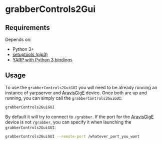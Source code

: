 # grabberControls2Gui


## Requirements
Depends on:
- Python 3+
- [setuptools (pip3)](http://robots.uc3m.es/gitbook-installation-guides/install-setuptools.html#install-setuptools-using-pip3)
- [YARP with Python 3 bindings](http://robots.uc3m.es/gitbook-installation-guides/install-yarp.md#install-python-bindings-with-iframegrabbercontrols2-support)


## Usage 

To use the `grabberControls2GuiGUI` you will need to be already running an instance of yarpserver and [AravisGigE](/libraries/YarpPlugins/AravisGigE) device. Once both are up and running, you can simply call the `grabberControls2GuiGUI`:

```bash
grabberControls2GuiGUI
```

By default it will try to connect to `/grabber`. If the port for the [AravisGigE](/libraries/YarpPlugins/AravisGigE) device is not `/grabber`, you can specify it when launching the `grabberControls2GuiGUI`:

```bash
grabberControls2GuiGUI --remote-port /whatever_port_you_want
```
